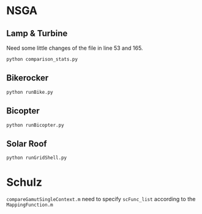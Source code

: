 # NSGA
## Lamp & Turbine

Need some little changes of the file in line 53 and 165.

`
python comparison_stats.py
`

## Bikerocker

`
python runBike.py
`

## Bicopter

`
python runBicopter.py
`

## Solar Roof

`
python runGridShell.py
`

# Schulz

`compareGamutSingleContext.m` need to specify `scFunc_list` according to the `MappingFunction.m`